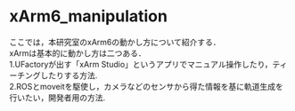 # xArm6_manipulation
ここでは，本研究室のxArm6の動かし方について紹介する．\
xArmは基本的に動かし方は二つある．\
1.UFactoryが出す「xArm Studio」というアプリでマニュアル操作したり，ティーチングしたりする方法.\
2.ROSとmoveitを駆使し，カメラなどのセンサから得た情報を基に軌道生成を行いたい，開発者用の方法.
